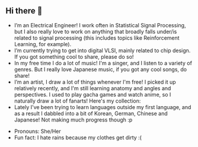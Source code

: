 ## Hi there 👋


<!--**CaelusIsBased/CaelusIsBased** is a ✨ _special_ ✨ repository because its `README.md` (this file) appears on your GitHub profile.

Here are some ideas to get you started:-->

- I’m an Electrical Engineer! I work often in Statistical Signal Processing, but I also really love to work on anything that broadly falls under/is related to signal processing (this includes topics like Reinforcement Learning, for example). 
- I’m currently trying to get into digital VLSI, mainly related to chip design. If you got something cool to share, please do so!
- In my free time I do a lot of music! I'm a singer, and I listen to a variety of genres. But I really love Japanese music, if you got any cool songs, do share!
- I’m an artist, I draw a lot of things whenever I'm free! I picked it up relatively recently, and I'm still learning anatomy and angles and perspectives. I used to play gacha games and watch anime, so I naturally draw a lot of fanarts! Here's my collection: <add>
- Lately I've been trying to learn languages outside my first language, and as a result I dabbled into a bit of Korean, German, Chinese and Japanese! Not making much progress though :p
<!--- 📫 How to reach me: r.roshanaiyer@gmail.com-->
- Pronouns: She/Her
- Fun fact: I hate rains because my clothes get dirty :(

